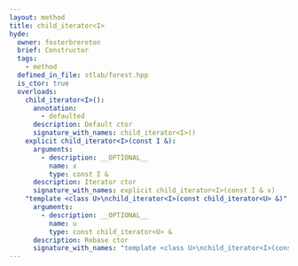 ```yaml
---
layout: method
title: child_iterator<I>
hyde:
  owner: fosterbrereton
  brief: Constructor
  tags:
    - method
  defined_in_file: stlab/forest.hpp
  is_ctor: true
  overloads:
    child_iterator<I>():
      annotation:
        - defaulted
      description: Default ctor
      signature_with_names: child_iterator<I>()
    explicit child_iterator<I>(const I &):
      arguments:
        - description: __OPTIONAL__
          name: x
          type: const I &
      description: Iterator ctor
      signature_with_names: explicit child_iterator<I>(const I & x)
    "template <class U>\nchild_iterator<I>(const child_iterator<U> &)":
      arguments:
        - description: __OPTIONAL__
          name: u
          type: const child_iterator<U> &
      description: Rebase ctor
      signature_with_names: "template <class U>\nchild_iterator<I>(const child_iterator<U> & u)"
---
```

